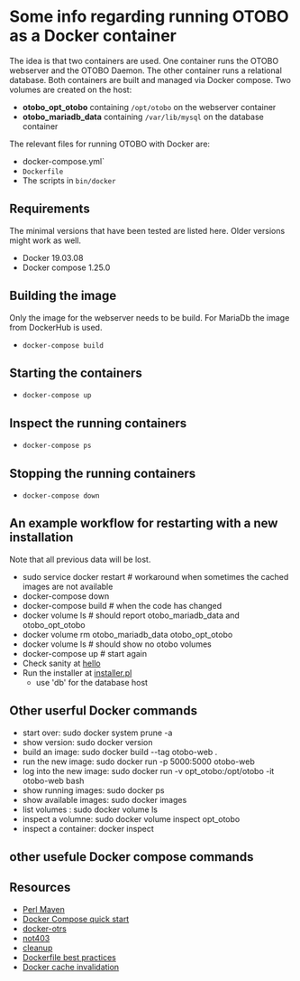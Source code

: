 # Some info regarding running OTOBO as a Docker container

The idea is that two containers are used. One container runs the OTOBO webserver and the OTOBO Daemon.
The other container runs a relational database. Both containers are built and managed via Docker compose.
Two volumes are created on the host:

* **otobo_opt_otobo** containing `/opt/otobo` on the webserver container
* **otobo_mariadb_data** containing `/var/lib/mysql` on the database container

The relevant files for running OTOBO with Docker are:

* docker-compose.yml`
* `Dockerfile`
* The scripts in `bin/docker`

## Requirements

The minimal versions that have been tested are listed here. Older versions might work as well.

* Docker 19.03.08
* Docker compose 1.25.0

## Building the image

Only the image for the webserver needs to be build. For MariaDb the image from DockerHub is used.

* `docker-compose build`

## Starting the containers

* `docker-compose up`

## Inspect the running containers

* `docker-compose ps`

## Stopping the running containers

* `docker-compose down`

## An example workflow for restarting with a new installation

Note that all previous data will be lost.

* sudo service docker restart    # workaround when sometimes the cached images are not available
* docker-compose down
* docker-compose build   # when the code has changed
* docker volume ls # should report otobo_mariadb_data and otobo_opt_otobo
* docker volume rm otobo_mariadb_data otobo_opt_otobo
* docker volume ls # should show no otobo volumes
* docker-compose up # start again
* Check sanity at [hello](http://localhost:5000/hello)
* Run the installer at [installer.pl](http://localhost:5000/otobo/installer.pl)
    * use 'db' for the database host

## Other userful Docker commands

* start over:             sudo docker system prune -a
* show version:           sudo docker version
* build an image:         sudo docker build --tag otobo-web .
* run the new image:      sudo docker run -p 5000:5000 otobo-web
* log into the new image: sudo docker run  -v opt_otobo:/opt/otobo -it otobo-web bash
* show running images:    sudo docker ps
* show available images:  sudo docker images
* list volumes :          sudo docker volume ls
* inspect a volumne:      sudo docker volume inspect opt_otobo
* inspect a container: docker inspect <container>

## other usefule Docker compose commands

## Resources

* [Perl Maven](https://perlmaven.com/getting-started-with-perl-on-docker)
* [Docker Compose quick start](http://mfg.fhstp.ac.at/development/webdevelopment/docker-compose-ein-quick-start-guide/)
* [docker-otrs](https://github.com/juanluisbaptiste/docker-otrs/)
* [not403](http://not403.blogspot.com/search/label/otrs)
* [cleanup](https://forums.docker.com/t/command-to-remove-all-unused-images)
* [Dockerfile best practices](https://www.docker.com/blog/intro-guide-to-dockerfile-best-practices/)
* [Docker cache invalidation](https://stackoverflow.com/questions/34814669/when-does-docker-image-cache-invalidation-occur)

